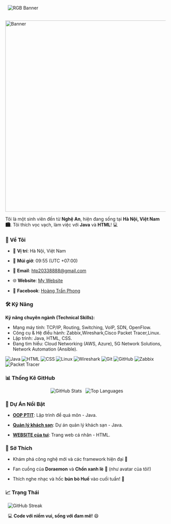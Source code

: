 <p align="center">

  <img src="https://readme-typing-svg.herokuapp.com?font=Fira+Code&size=20&duration=5000&pause=1000&colorMode=gradient&gradientColors=FF0000,FF7F00,FFFF00,00FF00,0000FF,4B0082,9400D3&width=1000&lines=Xin+chào!+Tôi+là+Hoàng+Trần+Phong+👋+~+Sinh+viên+thích+đồ+công+nghệ+từ+Nghệ+An!+🚀" alt="RGB Banner">

</p>

<p align="center">

  <img src="https://media4.giphy.com/media/v1.Y2lkPTc5MGI3NjExaWhyM2tjMWxmamdjemQ4NXB2MGlxYzlybmRuaTk5cmRwaDg1NTFvZiZlcD12MV9pbnRlcm5hbF9naWZfYnlfaWQmY3Q9Zw/9FlAbDWF95S3C/giphy.gif" alt="Banner" width="600">

</p>

Tôi là một sinh viên đến từ **Nghệ An**, hiện đang sống tại **Hà Nội, Việt Nam 🏙️**. Tôi thích vọc vạch, làm việc với **Java** và **HTML**! 💻



### 🌟 Về Tôi

- 📍 **Vị trí**: Hà Nội, Việt Nam  

- 📅 **Múi giờ**: 09:55 (UTC +07:00)  

- 📧 **Email**: [htp20338888@gmail.com](mailto:htp20038888@gmail.com)  

- 🌐 **Website**: [My Website](https://htp8888.github.io/my-website/)  

- 📘 **Facebook**: [Hoàng Trần Phong](https://www.facebook.com/phonglanne999/)



### 🛠️ Kỹ Năng
**Kỹ năng chuyên ngành (Technical Skills):**
- Mạng máy tính: TCP/IP, Routing, Switching, VoIP, SDN, OpenFlow.
- Công cụ & Hệ điều hành: Zabbix,Wireshark,Cisco Packet Tracer,Linux.
- Lập trình: Java, HTML, CSS.
- Đang tìm hiểu: Cloud Networking (AWS, Azure), 5G Network Solutions, Network Automation (Ansible).

![Java](https://img.shields.io/badge/-Java-007396?style=flat-square&logo=java)
![HTML](https://img.shields.io/badge/-HTML-E34F26?style=flat-square&logo=html5)
![CSS](https://img.shields.io/badge/-CSS-1572B6?style=flat-square&logo=css3)
![Linux](https://img.shields.io/badge/-Linux-FCC624?style=flat-square&logo=linux)
![Wireshark](https://img.shields.io/badge/-Wireshark-1679A7?style=flat-square&logo=wireshark)
![Git](https://img.shields.io/badge/-Git-F05032?style=flat-square&logo=git)
![GitHub](https://img.shields.io/badge/-GitHub-181717?style=flat-square&logo=github)
![Zabbix](https://img.shields.io/badge/-Zabbix-DC382D?style=flat-square&logo=zabbix)
![Packet Tracer](https://img.shields.io/badge/-Cisco%20Packet%20Tracer-1BA0D7?style=flat-square&logo=cisco)



### 📊 Thống Kê GitHub

<p align="center">
  <img src="https://github-readme-stats.vercel.app/api?username=HTP8888&show_icons=true&theme=midnight-purple" alt="GitHub Stats">
  <img src="https://github-readme-stats.vercel.app/api/top-langs/?username=HTP8888&layout=compact&theme=midnight-purple" alt="Top Languages">
</p>

### 📌 Dự Án Nổi Bật

- **[OOP PTIT](https://github.com/HTP8888/OOP-PTIT)**: Lập trình để quá môn - Java.  

- **[Quản lý khách sạn](https://github.com/HTP8888/hotel69)**: Dự án quản lý khách sạn - Java.  

- **[WEBSITE của tui](https://htp8888.github.io/my-website/)**: Trang web cá nhân - HTML.

### 🎯 Sở Thích

- Khám phá công nghệ mới và các framework hiện đại 🌟  

- Fan cuồng của **Doraemon** và **Chồn xanh lè** 🐾 (như avatar của tôi!)  

- Thích nghe nhạc và hốc **bún bò Huế** vào cuối tuần! 🍜

### 📈 Trạng Thái

<p align="center">

  <img src="https://github-readme-streak-stats.herokuapp.com/?user=HTP8888&theme=midnight-purple" alt="GitHub Streak">

</p>



<p align="center">

  💻 <b>Code với niềm vui, sống với đam mê!</b> 😄

</p>

